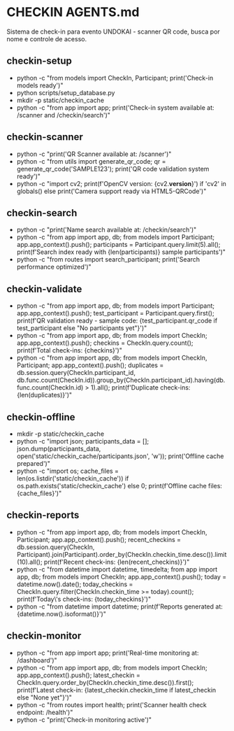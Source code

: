 # CHECKIN AGENTS.md

Sistema de check-in para evento UNDOKAI - scanner QR code, busca por nome e controle de acesso.

## checkin-setup

- python -c "from models import CheckIn, Participant; print('Check-in models ready')"
- python scripts/setup_database.py
- mkdir -p static/checkin_cache
- python -c "from app import app; print('Check-in system available at: /scanner and /checkin/search')"

## checkin-scanner

- python -c "print('QR Scanner available at: /scanner')"
- python -c "from utils import generate_qr_code; qr = generate_qr_code('SAMPLE123'); print('QR code validation system ready')"
- python -c "import cv2; print(f'OpenCV version: {cv2.__version__}') if 'cv2' in globals() else print('Camera support ready via HTML5-QRCode')"

## checkin-search

- python -c "print('Name search available at: /checkin/search')"
- python -c "from app import app, db; from models import Participant; app.app_context().push(); participants = Participant.query.limit(5).all(); print(f'Search index ready with {len(participants)} sample participants')"
- python -c "from routes import search_participant; print('Search performance optimized')"

## checkin-validate

- python -c "from app import app, db; from models import Participant; app.app_context().push(); test_participant = Participant.query.first(); print(f'QR validation ready - sample code: {test_participant.qr_code if test_participant else \"No participants yet\"}')"
- python -c "from app import app, db; from models import CheckIn; app.app_context().push(); checkins = CheckIn.query.count(); print(f'Total check-ins: {checkins}')"
- python -c "from app import app, db; from models import CheckIn, Participant; app.app_context().push(); duplicates = db.session.query(CheckIn.participant_id, db.func.count(CheckIn.id)).group_by(CheckIn.participant_id).having(db.func.count(CheckIn.id) > 1).all(); print(f'Duplicate check-ins: {len(duplicates)}')"

## checkin-offline

- mkdir -p static/checkin_cache
- python -c "import json; participants_data = []; json.dump(participants_data, open('static/checkin_cache/participants.json', 'w')); print('Offline cache prepared')"
- python -c "import os; cache_files = len(os.listdir('static/checkin_cache')) if os.path.exists('static/checkin_cache') else 0; print(f'Offline cache files: {cache_files}')"

## checkin-reports

- python -c "from app import app, db; from models import CheckIn, Participant; app.app_context().push(); recent_checkins = db.session.query(CheckIn, Participant).join(Participant).order_by(CheckIn.checkin_time.desc()).limit(10).all(); print(f'Recent check-ins: {len(recent_checkins)}')"
- python -c "from datetime import datetime, timedelta; from app import app, db; from models import CheckIn; app.app_context().push(); today = datetime.now().date(); today_checkins = CheckIn.query.filter(CheckIn.checkin_time >= today).count(); print(f'Today\\'s check-ins: {today_checkins}')"
- python -c "from datetime import datetime; print(f'Reports generated at: {datetime.now().isoformat()}')"

## checkin-monitor

- python -c "from app import app; print('Real-time monitoring at: /dashboard')"
- python -c "from app import app, db; from models import CheckIn; app.app_context().push(); latest_checkin = CheckIn.query.order_by(CheckIn.checkin_time.desc()).first(); print(f'Latest check-in: {latest_checkin.checkin_time if latest_checkin else \"None yet\"}')"
- python -c "from routes import health; print('Scanner health check endpoint: /health')"
- python -c "print('Check-in monitoring active')"

